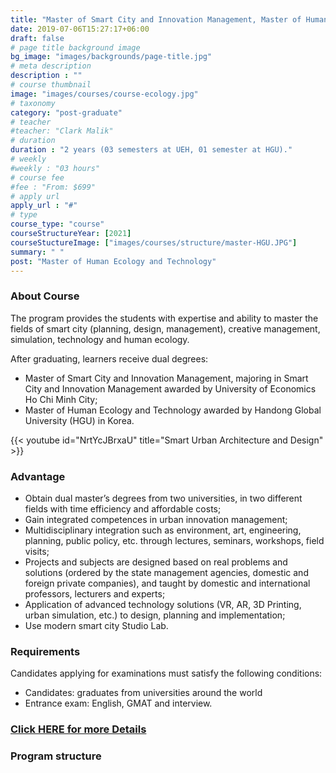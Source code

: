 ```yaml
---
title: "Master of Smart City and Innovation Management, Master of Human Ecology and Technology"
date: 2019-07-06T15:27:17+06:00
draft: false
# page title background image
bg_image: "images/backgrounds/page-title.jpg"
# meta description
description : ""
# course thumbnail
image: "images/courses/course-ecology.jpg"
# taxonomy
category: "post-graduate"
# teacher
#teacher: "Clark Malik"
# duration
duration : "2 years (03 semesters at UEH, 01 semester at HGU)."
# weekly
#weekly : "03 hours"
# course fee
#fee : "From: $699"
# apply url
apply_url : "#"
# type
course_type: "course"
courseStructureYear: [2021]
courseStuctureImage: ["images/courses/structure/master-HGU.JPG"]
summary: " "
post: "Master of Human Ecology and Technology"
---
```



### About Course

<!--StartFragment-->

The program provides the students with expertise and ability to master the fields of smart city (planning, design, management), creative management, simulation, technology and human ecology.

After graduating, learners receive dual degrees:
* Master of Smart City and Innovation Management, majoring in Smart City and Innovation Management awarded by University of Economics Ho Chi Minh City;
* Master of Human Ecology and Technology awarded by Handong Global University (HGU) in Korea.


{{< youtube id="NrtYcJBrxaU" title="Smart Urban Architecture and Design" >}}

<!--EndFragment-->

### Advantage
* Obtain dual master’s degrees from two universities, in two different fields with time efficiency and affordable costs;
* Gain integrated competences in urban innovation management;
* Multidisciplinary integration such as environment, art, engineering, planning, public policy, etc. through lectures, seminars, workshops, field visits;
* Projects and subjects are designed based on real problems and solutions (ordered by the state management agencies, domestic and foreign private companies), and taught by domestic and international professors, lecturers and experts;
* Application of advanced technology solutions (VR, AR, 3D Printing, urban simulation, etc.) to design, planning and implementation;
* Use modern smart city Studio Lab.



### Requirements
Candidates applying for examinations must satisfy the following conditions:
* Candidates: graduates from universities around the world
* Entrance exam: English, GMAT and interview.


### [Click HERE for more Details](https://www.ueh.edu.vn/dao-tao/thac-si-tien-si/thac-si-dieu-hanh-cao-cap-emba/quan-ly-do-thi-thong-minh-va-sang-tao/?fbclid=IwAR09xSUOK2WxPuLZdZ4whONMLsnSDkAyvQqkoX0iioGizyCGdkdtBUqgig4)

### Program structure 